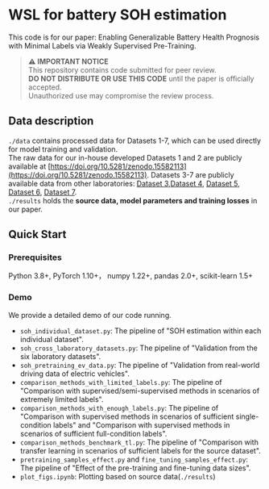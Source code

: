 # WSL for battery SOH estimation
This code is for our paper: Enabling Generalizable Battery Health Prognosis with Minimal Labels via Weakly Supervised Pre-Training.
> **⚠️ IMPORTANT NOTICE**  
> This repository contains code submitted for peer review.  
> **DO NOT DISTRIBUTE OR USE THIS CODE** until the paper is officially accepted.  
> Unauthorized use may compromise the review process.  

## Data description
`./data` contains processed data for Datasets 1-7, which can be used directly for model training and validation.  
The raw data for our in-house developed Datasets 1 and 2 are publicly available at [https://doi.org/10.5281/zenodo.15582113](https://doi.org/10.5281/zenodo.15582113). Datasets 3-7 are publicly available data from other laboratories: [Dataset 3](https://doi.org/10.35097/1947),[Dataset 4](https://doi.org/10.5281/zenodo.6379165), [Dataset 5](https://doi.org/10.57760/sciencedb.07456), [Dataset 6](https://www.batteryarchive.org/study_summaries.html), [Dataset 7](https://github.com/TengMichael/battery-charging-data-of-on-road-electric-vehicles).  
`./results` holds the **source data, model parameters and training losses** in our paper.

## Quick Start
### Prerequisites
Python 3.8+, PyTorch 1.10+， numpy 1.22+, pandas 2.0+, scikit-learn 1.5+

### Demo
We provide a detailed demo of our code running.
- `soh_individual_dataset.py`: The pipeline of "SOH estimation within each individual dataset".
- `soh_cross_laboratory_datasets.py`: The pipeline of "Validation from the six laboratory datasets".
- `soh_pretraining_ev_data.py`: The pipeline of "Validation from real-world driving data of electric vehicles".
- `comparison_methods_with_limited_labels.py`: The pipeline of "Comparison with supervised/semi-supervised methods in scenarios of extremely limited labels".
- `comparison_methods_with_enough_labels.py`: The pipeline of "Comparison with supervised methods in scenarios of sufficient single-condition labels" and "Comparison with supervised methods in scenarios of sufficient full-condition labels".
- `comparison_methods_benchmark_tl.py`: The pipeline of "Comparison with transfer learning in scenarios of sufficient labels for the source dataset".
- `pretraining_samples_effect.py` and `fine_tuning_samples_effect.py`: The pipeline of "Effect of the pre-training and fine-tuning data sizes".
- `plot_figs.ipynb`: Plotting based on source data(`./results`)
